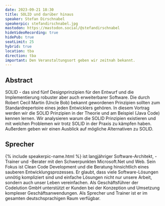 ```yaml
---
date: 2023-09-21 18:30
title: SOLID und darüber hinaus
speaker: Stefan Dirschnabel
speakerpic: stefandirschnabel.jpg
mastodon: https://mastodon.social/@stefandirschnabel
hideVideoRecording: true
hidePub: true
seatLimit: 25
hybrid: true
location: tba
direction: tba
important: Den Veranstaltungsort geben wir zeitnah bekannt.
---
```


## Abstract

SOLID - das sind fünf Designprinzipien für den Entwurf und die Implementierung robuster aber auch erweiterbarer Software. Die durch Robert Cecil Martin (Uncle Bob) bekannt gewordenen Prinzipien sollten zum Standardrepertoire eines jeden Entwicklers gehören. In diesem Vortrag werden wir die SOLID Prinzipien in der Theorie und am Beispiel (Java Code) kennen lernen. Wir analysieren warum die SOLID Prinzipien existieren und mit welchen Problemen wir trotz SOLID in der Praxis zu kämpfen haben. Außerdem geben wir einen Ausblick auf mögliche Alternativen zu SOLID.

## Sprecher

{% include speakerpic-name.html %} ist langjähriger Software-Architekt, -Trainer und -Berater mit den Schwerpunkten Microsoft.Net und Web. Sein Fokus ist Clean Code Development und die Beratung hinsichtlich eines sauberen Entwicklungsprozesses. Er glaubt, dass viele Software-Lösungen unnötig kompliziert sind und einfache Lösungen nicht nur unsere Arbeit, sondern auch unser Leben vereinfachen. Als Geschäftsführer der Codelution GmbH unterstützt er Kunden bei der Konzeption und Umsetzung komplexer Geschäftsanwendungen. Als Sprecher und Trainer ist er im gesamten deutschsprachigen Raum verfügbar.
